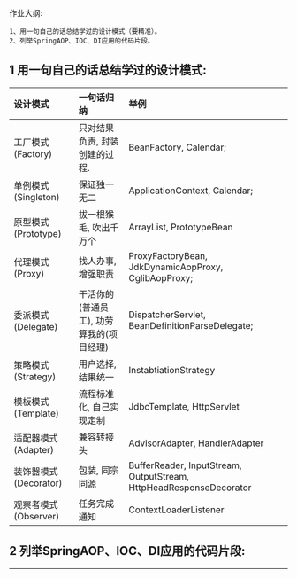 作业大纲:

```
1、用一句自己的话总结学过的设计模式（要精准）。
2、列举SpringAOP、IOC、DI应用的代码片段。
```

## 1 用一句自己的话总结学过的设计模式:

| 设计模式 | 一句话归纳 | 举例 |
| :--- | :--- | :--- |
| 工厂模式\(Factory\) | 只对结果负责, 封装创建的过程. | BeanFactory, Calendar; |
| 单例模式\(Singleton\) | 保证独一无二 | ApplicationContext, Calendar; |
| 原型模式\(Prototype\) | 拔一根猴毛, 吹出千万个 | ArrayList, PrototypeBean |
| 代理模式\(Proxy\) | 找人办事, 增强职责 | ProxyFactoryBean, JdkDynamicAopProxy, CglibAopProxy; |
| 委派模式\(Delegate\) | 干活你的\(普通员工\), 功劳算我的\(项目经理\) | DispatcherServlet, BeanDefinitionParseDelegate; |
| 策略模式\(Strategy\) | 用户选择, 结果统一 | InstabtiationStrategy |
| 模板模式\(Template\) | 流程标准化, 自己实现定制 | JdbcTemplate, HttpServlet |
| 适配器模式\(Adapter\) | 兼容转接头 | AdvisorAdapter, HandlerAdapter |
| 装饰器模式\(Decorator\) | 包装, 同宗同源 | BufferReader, InputStream, OutputStream, HttpHeadResponseDecorator |
| 观察者模式\(Observer\) | 任务完成通知 | ContextLoaderListener |

## 2 列举SpringAOP、IOC、DI应用的代码片段:





----

